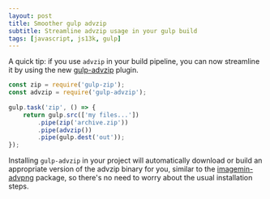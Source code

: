 ```yaml
---
layout: post
title: Smoother gulp advzip
subtitle: Streamline advzip usage in your gulp build
tags: [javascript, js13k, gulp]
---
```


A quick tip: if you use `advzip` in your build pipeline, you can now streamline it by using the
new [gulp-advzip](https://www.npmjs.com/package/gulp-advzip) plugin.

```javascript
const zip = require('gulp-zip');
const advzip = require('gulp-advzip');
 
gulp.task('zip', () => {
    return gulp.src(['my files...'])
        .pipe(zip('archive.zip'))
        .pipe(advzip())
        .pipe(gulp.dest('out'));
});
```

Installing `gulp-advzip` in your project will automatically download or build an appropriate version
of the advzip binary for you, similar to the [imagemin-advpng](https://www.npmjs.com/package/imagemin-advpng)
package, so there's no need to worry about the usual installation steps.
